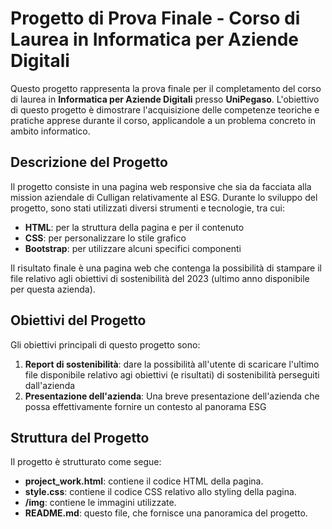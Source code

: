 # Progetto di Prova Finale - Corso di Laurea in Informatica per Aziende Digitali

Questo progetto rappresenta la prova finale per il completamento del corso di laurea in **Informatica per Aziende Digitali** presso **UniPegaso**. L'obiettivo di questo progetto è dimostrare l'acquisizione delle competenze teoriche e pratiche apprese durante il corso, 
applicandole a un problema concreto in ambito informatico.

## Descrizione del Progetto

Il progetto consiste in una pagina web responsive che sia da facciata alla mission aziendale di Culligan relativamente al ESG. Durante lo sviluppo del progetto, sono stati utilizzati diversi strumenti e tecnologie, tra cui:

- **HTML**: per la struttura della pagina e per il contenuto
- **CSS**: per personalizzare lo stile grafico
- **Bootstrap**: per utilizzare alcuni specifici componenti

Il risultato finale è una pagina web che contenga la possibilità di stampare il file relativo agli obiettivi di sostenibilità del 2023 (ultimo anno disponibile per questa azienda).

## Obiettivi del Progetto

Gli obiettivi principali di questo progetto sono:

1. **Report di sostenibilità**: dare la possibilità all'utente di scaricare l'ultimo file disponibile relativo agi obiettivi (e risultati) di sostenibilità perseguiti dall'azienda
2. **Presentazione dell'azienda**: Una breve presentazione dell'azienda che possa effettivamente fornire un contesto al panorama ESG

## Struttura del Progetto

Il progetto è strutturato come segue:

- **project_work.html**: contiene il codice HTML della pagina.
- **style.css**: contiene il codice CSS relativo allo styling della pagina.
- **/img**: contiene le immagini utilizzate.
- **README.md**: questo file, che fornisce una panoramica del progetto.

